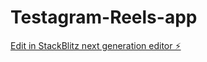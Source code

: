 # Testagram-Reels-app

[Edit in StackBlitz next generation editor ⚡️](https://stackblitz.com/~/github.com/Dreez-cell/Testagram-Reels-app)